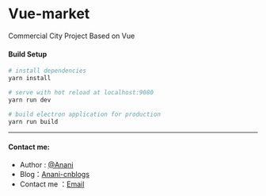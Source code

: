 # Vue-market

Commercial City Project Based on Vue

#### Build Setup

``` bash
# install dependencies
yarn install

# serve with hot reload at localhost:9080
yarn run dev

# build electron application for production
yarn run build

```

---

#### Contact me:
* Author : [@Anani][1]
* Blog：[Anani-cnblogs][2]
* Contact me ：[Email][3]

[1]: https://weibo.com/dongwanhong
[2]: http://www.cnblogs.com/anani/
[3]: http://mail.qq.com/cgi-bin/qm_share?t=qm_mailme&email=zqqhoKm5pq2moI6oobajr6ei4K2how
